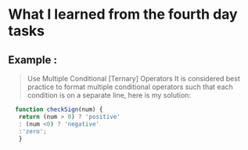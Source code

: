 # What I learned from the fourth day tasks
## Example :
 > Use Multiple Conditional [Ternary] Operators
   It is considered best practice to format multiple conditional operators such that each condition is on a separate line,
   here is my solution:
   ```javascript
     function checkSign(num) {
      return (num > 0) ? 'positive'
      : (num <0) ? 'negative'
      :'zero';
      }

   ```
   
